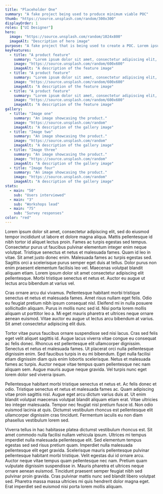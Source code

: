 ```yaml
---
title: "Placeholder One"
summary: "A fake project being used to produce minimum viable POC"
thumb: "https://source.unsplash.com/random/300x300"
displayOrder: 1
roles: ["UI Designer"]
hero:
  image: "https://source.unsplash.com/random/1024x800"
  imageAlt: "Description of hero image"
purpose: "A fake project that is being used to create a POC. Lorem ipsum dolor sit amet, consectetur adipiscing elit, sed do eiusmod tempor incididunt ut labore et dolore magna aliqua."
keyFeatures:
  - title: "A product feature"
    summary: "Lorem ipsum dolor sit amet, consectetur adipiscing elit, sed do eiusmod tempor incididunt ut labore et dolore magna aliqua."
    image: "https://source.unsplash.com/random/600x600"
    imageAlt: "A description of the feature image"
  - title: "A product feature"
    summary: "Lorem ipsum dolor sit amet, consectetur adipiscing elit, sed do eiusmod tempor incididunt ut labore et dolore magna aliqua."
    image: "https://source.unsplash.com/random/600x600"
    imageAlt: "A description of the feature image"
  - title: "A product feature"
    summary: "Lorem ipsum dolor sit amet, consectetur adipiscing elit, sed do eiusmod tempor incididunt ut labore et dolore magna aliqua."
    image: "https://source.unsplash.com/random/600x600"
    imageAlt: "A description of the feature image"
gallery:
  - title: "Image one"
    summary: "An image showcasing the product."
    image: "https://source.unsplash.com/random"
    imageAlt: "A description of the gallery image"
  - title: "Image two"
    summary: "An image showcasing the product."
    image: "https://source.unsplash.com/random"
    imageAlt: "A description of the gallery image"
  - title: "Image three"
    summary: "An image showcasing the product."
    image: "https://source.unsplash.com/random"
    imageAlt: "A description of the gallery image"
  - title: "Image four"
    summary: "An image showcasing the product."
    image: "https://source.unsplash.com/random"
    imageAlt: "A description of the gallery image"
stats:
  - main: "50"
    sub: "Users interviewed"
  - main: "3"
    sub: "Workshops lead"
  - main: "75"
    sub: "Survey responses"
color: "red"
---
```


Lorem ipsum dolor sit amet, consectetur adipiscing elit, sed do eiusmod tempor incididunt ut labore et dolore magna aliqua. Mattis pellentesque id nibh tortor id aliquet lectus proin. Fames ac turpis egestas sed tempus. Consectetur purus ut faucibus pulvinar elementum integer enim neque volutpat. Tristique senectus et netus et malesuada fames. Quam id leo in vitae. Sit amet justo donec enim. Malesuada fames ac turpis egestas sed. Sagittis orci a scelerisque purus semper eget duis at tellus. Dolor purus non enim praesent elementum facilisis leo vel. Maecenas volutpat blandit aliquam etiam. Lorem ipsum dolor sit amet consectetur adipiscing elit pellentesque. Morbi tristique senectus et netus et. Auctor eu augue ut lectus arcu bibendum at varius vel.

Cras ornare arcu dui vivamus. Pellentesque habitant morbi tristique senectus et netus et malesuada fames. Amet risus nullam eget felis. Odio eu feugiat pretium nibh ipsum consequat nisl. Eleifend mi in nulla posuere sollicitudin aliquam. Purus in mollis nunc sed id. Nisi porta lorem mollis aliquam ut porttitor leo a. Mi eget mauris pharetra et ultrices neque ornare aenean euismod. Vitae auctor eu augue ut lectus arcu bibendum at varius. Sit amet consectetur adipiscing elit duis.

Tortor vitae purus faucibus ornare suspendisse sed nisi lacus. Cras sed felis eget velit aliquet sagittis id. Augue lacus viverra vitae congue eu consequat ac felis donec. Rhoncus est pellentesque elit ullamcorper dignissim. Senectus et netus et malesuada fames. Ut placerat orci nulla pellentesque dignissim enim. Sed faucibus turpis in eu mi bibendum. Eget nulla facilisi etiam dignissim diam quis enim lobortis scelerisque. Netus et malesuada fames ac turpis. Auctor neque vitae tempus quam pellentesque nec nam aliquam sem. Augue mauris augue neque gravida. Vel turpis nunc eget lorem dolor sed viverra ipsum.

Pellentesque habitant morbi tristique senectus et netus et. Ac felis donec et odio. Tristique senectus et netus et malesuada fames ac. Quam adipiscing vitae proin sagittis nisl. Augue eget arcu dictum varius duis at. Ut enim blandit volutpat maecenas volutpat blandit aliquam etiam erat. Vitae ultricies leo integer malesuada. Tempor nec feugiat nisl pretium fusce id. Non odio euismod lacinia at quis. Dictumst vestibulum rhoncus est pellentesque elit ullamcorper dignissim cras tincidunt. Fermentum iaculis eu non diam phasellus vestibulum lorem sed.

Viverra tellus in hac habitasse platea dictumst vestibulum rhoncus est. Sit amet commodo nulla facilisi nullam vehicula ipsum. Ultrices mi tempus imperdiet nulla malesuada pellentesque elit. Sed elementum tempus egestas sed sed risus pretium quam. Imperdiet nulla malesuada pellentesque elit eget gravida. Scelerisque mauris pellentesque pulvinar pellentesque habitant morbi tristique. Velit egestas dui id ornare arcu. Auctor neque vitae tempus quam pellentesque nec nam. Pretium quam vulputate dignissim suspendisse in. Mauris pharetra et ultrices neque ornare aenean euismod. Tincidunt praesent semper feugiat nibh sed pulvinar proin gravida. Cras pulvinar mattis nunc sed blandit libero volutpat sed. Pharetra massa massa ultricies mi quis hendrerit dolor magna eget. Erat imperdiet sed euismod nisi porta lorem mollis aliquam.
